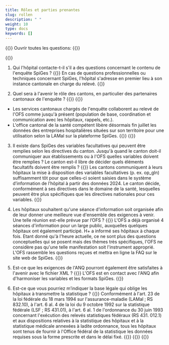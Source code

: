 ```yaml
---
title: Rôles et parties prenantes 
slug: rollen
description: " "
weight: 10
type: docs
keywords: []
---
```


{{<faqBlock>}}
Ouvrir toutes les questions: {{<collapsibleGroupCommand groupId="roles">}}

{{<numberedList>}}
1. Qui l'hôpital contacte-t-il s'il a des questions concernant le contenu de l'enquête SpiGes ?
{{<collapsibleBlock groupId="roles">}}
En cas de questions professionnelles ou techniques concernant SpiGes, l'hôpital s'adresse en premier lieu à son instance cantonale en charge du relevé.
{{</collapsibleBlock>}}

2. Quel sera à l'avenir le rôle des cantons, en particulier des partenaires cantonaux de l'enquête ?
{{<collapsibleBlock groupId="roles">}}
{{<markdown>}}
- Les services cantonaux chargés de l'enquête collaborent au relevé de l'OFS comme jusqu'à présent (population de base, coordination et communication avec les hôpitaux, rappels, etc.).
- L'office cantonal de la santé compétent libère désormais fin juillet les données des entreprises hospitalières situées sur son territoire pour une utilisation selon la LAMal sur la plateforme SpiGes.
{{</markdown>}}
{{</collapsibleBlock>}}

3. Il existe dans SpiGes des variables facultatives qui peuvent être remplies selon les directives du canton. Jusqu'à quand le canton doit-il communiquer aux établissements ou à l'OFS quelles variables doivent être remplies ? Le canton est-il libre de décider quels éléments facultatifs doivent être remplis ?
{{<collapsibleBlock groupId="roles">}}
Les cantons communiquent à leurs hôpitaux la mise à disposition des variables facultatives (p. ex. op_gln) suffisamment tôt pour que celles-ci soient saisies dans le système d’information de l’hôpital à partir des données 2024. Le canton décide, conformément à ses directives dans le domaine de la santé, lesquelles peuvent être plus spécifiques que les directives nationales pour ces variables.
{{</collapsibleBlock>}}

4. Les hôpitaux souhaitent qu'une séance d'information soit organisée afin de leur donner une meilleure vue d'ensemble des exigences à venir. Une telle réunion est-elle prévue par l’OFS ?
{{<collapsibleBlock groupId="roles">}}
L'OFS a déjà organisé 4 séances d'information pour un large public, auxquelles quelques hôpitaux ont également participé. H+ a informé ses hôpitaux à chaque fois. Etant donné qu'à l'heure actuelle, ce ne sont plus des questions conceptuelles qui se posent mais des thèmes très spécifiques, l'OFS ne considère pas qu'une telle manifestation soit l'instrument approprié. L'OFS rassemble les questions reçues et mettra en ligne la FAQ sur le site web de SpiGes.
{{</collapsibleBlock>}}

5. Est-ce que les exigences de l'ANQ pourront également être satisfaites à l'avenir avec le fichier XML ?
{{<collapsibleBlock groupId="roles">}}
L'OFS est en contact avec l'ANQ afin d'harmoniser les variables et les formats SpiGes.
{{</collapsibleBlock>}}

6. Est-ce que vous pourriez m’indiquer la base légale qui oblige les hôpitaux à transmettre la statistique ?
{{<collapsibleBlock groupId="roles">}}
Conformément à l'art. 23 de la loi fédérale du 18 mars 1994 sur l'assurance-maladie (LAMal ; RS 832.10), à l'art. 6 al. 4 de la loi du 9 octobre 1992 sur la statistique fédérale (LSF ; RS 431.01), à l'art. 6 al. 1 de l'ordonnance du 30 juin 1993 concernant l'exécution des relevés statistiques fédéraux (RS 431. 012.1) et aux dispositions relatives à la statistique des hôpitaux et à la statistique médicale annexées à ladite ordonnance, tous les hôpitaux sont tenus de fournir à l'Office fédéral de la statistique les données requises sous la forme prescrite et dans le délai fixé.
{{</collapsibleBlock>}}
{{</numberedList>}}
{{</faqBlock>}}